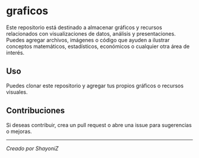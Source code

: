 # graficos

Este repositorio está destinado a almacenar gráficos y recursos relacionados con visualizaciones de datos, análisis y presentaciones. Puedes agregar archivos, imágenes o código que ayuden a ilustrar conceptos matemáticos, estadísticos, económicos o cualquier otra área de interés.

## Uso

Puedes clonar este repositorio y agregar tus propios gráficos o recursos visuales.

## Contribuciones

Si deseas contribuir, crea un pull request o abre una issue para sugerencias o mejoras.

---

*Creado por ShayoniZ*